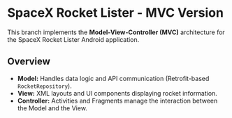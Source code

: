 # SpaceX Rocket Lister - MVC Version

This branch implements the **Model-View-Controller (MVC)** architecture for the SpaceX Rocket Lister Android application.

## Overview
- **Model:** Handles data logic and API communication (Retrofit-based `RocketRepository`).
- **View:** XML layouts and UI components displaying rocket information.
- **Controller:** Activities and Fragments manage the interaction between the Model and the View.
